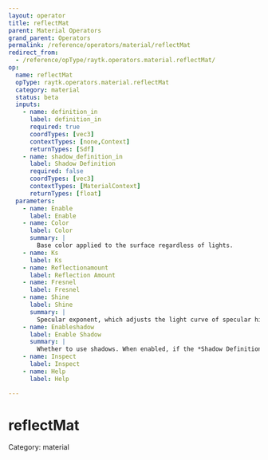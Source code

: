 ```yaml
---
layout: operator
title: reflectMat
parent: Material Operators
grand_parent: Operators
permalink: /reference/operators/material/reflectMat
redirect_from:
  - /reference/opType/raytk.operators.material.reflectMat/
op:
  name: reflectMat
  opType: raytk.operators.material.reflectMat
  category: material
  status: beta
  inputs:
    - name: definition_in
      label: definition_in
      required: true
      coordTypes: [vec3]
      contextTypes: [none,Context]
      returnTypes: [Sdf]
    - name: shadow_definition_in
      label: Shadow Definition
      required: false
      coordTypes: [vec3]
      contextTypes: [MaterialContext]
      returnTypes: [float]
  parameters:
    - name: Enable
      label: Enable
    - name: Color
      label: Color
      summary: |
        Base color applied to the surface regardless of lights.
    - name: Ks
      label: Ks
    - name: Reflectionamount
      label: Reflection Amount
    - name: Fresnel
      label: Fresnel
    - name: Shine
      label: Shine
      summary: |
        Specular exponent, which adjusts the light curve of specular highlights.
    - name: Enableshadow
      label: Enable Shadow
      summary: |
        Whether to use shadows. When enabled, if the *Shadow Definition* input is provided, that will be used. Otherwise a default shadow function will be used.
    - name: Inspect
      label: Inspect
    - name: Help
      label: Help

---
```


# reflectMat

Category: material

